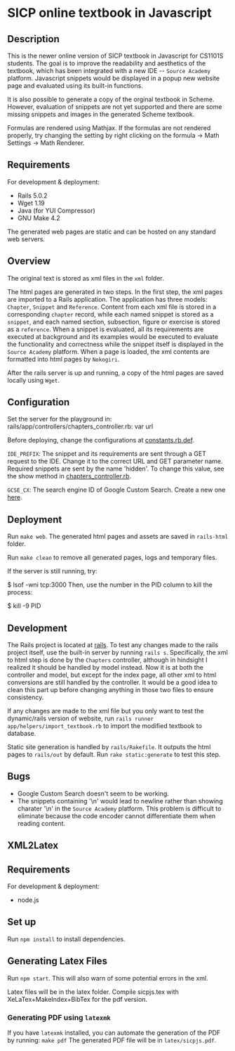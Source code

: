 # SICP online textbook in Javascript

## Description

This is the newer online version of SICP textbook in Javascript for CS1101S students. The goal is to improve the readability and aesthetics of the textbook, which has been integrated with a new IDE -- `Source Academy` platform. Javascript snippets would be displayed in a popup new website page and evaluated using its built-in functions.

It is also possible to generate a copy of the orginal textbook in Scheme. However, evaluation of snippets are not yet supported and there are some missing snippets and images in the generated Scheme textbook.

Formulas are rendered using Mathjax. If the formulas are not rendered properly, try changing the setting by right clicking on the formula -> Math Settings -> Math Renderer.

## Requirements
For development & deployment:

* Rails 5.0.2
* Wget 1.19
* Java (for YUI Compressor)
* GNU Make 4.2

The generated web pages are static and can be hosted on any standard web servers.

## Overview

The original text is stored as xml files in the `xml` folder.

The html pages are generated in two steps. In the first step, the xml pages are imported to a Rails application. The application has three models: `Chapter`, `Snippet` and `Reference`. Content from each xml file is stored in a corresponding `chapter` record, while each named snippet is stored as a `snippet`, and each named section, subsection, figure or exercise is stored as a `reference`. When a snippet is evaluated, all its requirements are executed at background and its examples would be executed to evaluate the functionality and correctness while the snippet itself is displayed in the `Source Academy` platform. When a page is loaded, the xml contents are formatted into html pages by `Nokogiri`.

After the rails server is up and running, a copy of the html pages are saved locally using `Wget`.

## Configuration

Set the server for the playground in: rails/app/controllers/chapters_controller.rb: var url

Before deploying, change the configurations at [constants.rb.def](rails/config/initializers/constants.rb.def).

`IDE_PREFIX`: The snippet and its requirements are sent through a GET request to the IDE. Change it to the correct URL and GET parameter name. Required snippets are sent by the name 'hidden'. To change this value, see the show method in [chapters_controller.rb](rails/app/controllers/chapters_controller.rb).

`GCSE_CX`: The search engine ID of Google Custom Search. Create a new one [here](https://cse.google.com/cse/create/new).

## Deployment
Run `make web`. The generated html pages and assets are saved in `rails-html` folder.

Run `make clean` to remove all generated pages, logs and temporary files.

If the server is still running, try:

$ lsof -wni tcp:3000
Then, use the number in the PID column to kill the process:

$ kill -9 PID

## Development
The Rails project is located at [rails](rails/). To test any changes made to the rails project itself, use the built-in server by running `rails s`. Specifically, the xml to html step is done by the `Chapters` controller, although in hindsight I realized it should be handled by model instead. Now it is at both the controller and model, but except for the index page, all other xml to html conversions are still handled by the controller. It would be a good idea to clean this part up before changing anything in those two files to ensure consistency.

If any changes are made to the xml file but you only want to test the dynamic/rails version of website, run `rails runner app/helpers/import_textbook.rb` to import the modified textbook to database.

Static site generation is handled by `rails/Rakefile`. It outputs the html pages to `rails/out` by default. Run `rake static:generate` to test this step.

## Bugs
* Google Custom Search doesn't seem to be working.
* The snippets containing '\n' would lead to newline rather than showing charater '\n' in the `Source Academy` platform. This problem is difficult to eliminate because the code encoder cannot differentiate them when reading content.

## XML2Latex

## Requirements
For development & deployment:
* node.js

## Set up
Run `npm install` to install dependencies.

## Generating Latex Files
Run `npm start`.
This will also warn of some potential errors in the xml.

Latex files will be in the latex folder.
Compile sicpjs.tex with XeLaTex+MakeIndex+BibTex for the pdf version. 

### Generating PDF using `latexmk`
If you have `latexmk` installed, you can automate the generation of the PDF by running:
```make pdf```
The generated PDF file will be in `latex/sicpjs.pdf`.
